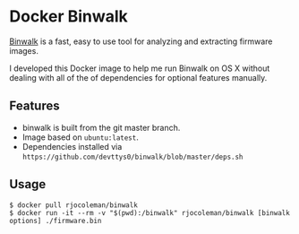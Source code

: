 # Docker Binwalk

[Binwalk](http://binwalk.org/) is a fast, easy to use tool for analyzing and extracting firmware images.

I developed this Docker image to help me run Binwalk on OS X without dealing with all of the of dependencies for optional features manually.

## Features

* binwalk is built from the git master branch.
* Image based on `ubuntu:latest`.
* Dependencies installed via `https://github.com/devttys0/binwalk/blob/master/deps.sh`

## Usage

```shell
$ docker pull rjocoleman/binwalk
$ docker run -it --rm -v "$(pwd):/binwalk" rjocoleman/binwalk [binwalk options] ./firmware.bin

```
